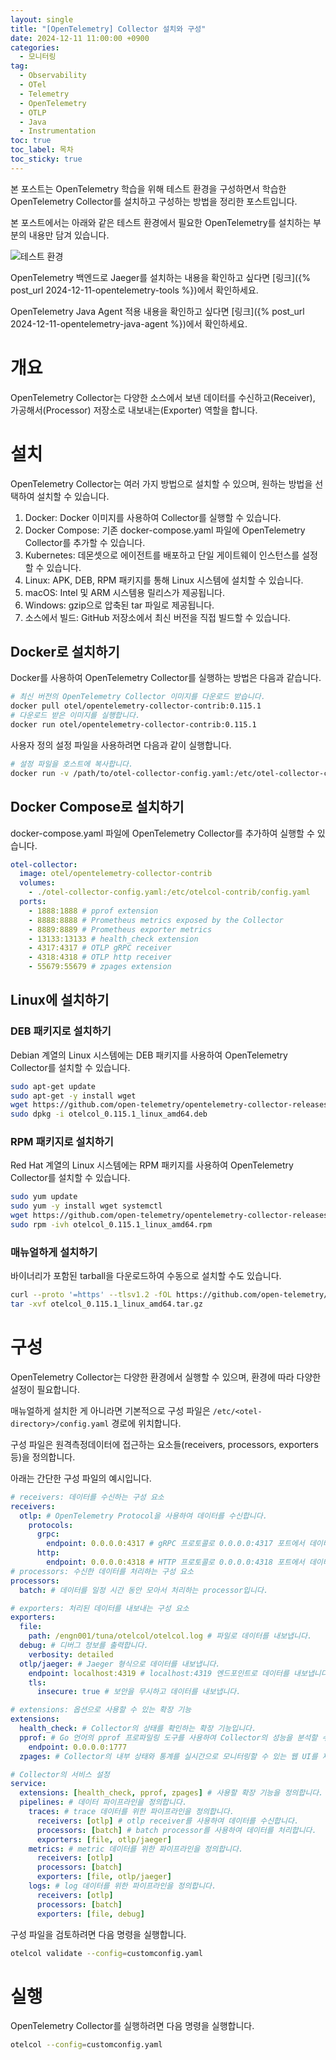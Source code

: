 ```yaml
---
layout: single
title: "[OpenTelemetry] Collector 설치와 구성"
date: 2024-12-11 11:00:00 +0900
categories: 
  - 모니터링
tag: 
  - Observability
  - OTel
  - Telemetry
  - OpenTelemetry
  - OTLP
  - Java
  - Instrumentation
toc: true
toc_label: 목차
toc_sticky: true
---
```


본 포스트는 OpenTelemetry 학습을 위해 테스트 환경을 구성하면서 학습한 OpenTelemetry Collector를 설치하고 구성하는 방법을 정리한 포스트입니다.

본 포스트에서는 아래와 같은 테스트 환경에서 필요한 OpenTelemetry를 설치하는 부분의 내용만 담겨 있습니다.

![테스트 환경](/assets/images/post/observability/2024-12-11-observability-collector/opentelemetry_test_env_collector.png)

OpenTelemetry 백엔드로 Jaeger를 설치하는 내용을 확인하고 싶다면 [링크]({% post_url 2024-12-11-opentelemetry-tools %})에서 확인하세요.

OpenTelemetry Java Agent 적용 내용을 확인하고 싶다면 [링크]({% post_url 2024-12-11-opentelemetry-java-agent %})에서 확인하세요.

# 개요

OpenTelemetry Collector는 다양한 소스에서 보낸 데이터를 수신하고(Receiver), 가공해서(Processor) 저장소로 내보내는(Exporter) 역할을 합니다.

# 설치

OpenTelemetry Collector는 여러 가지 방법으로 설치할 수 있으며, 원하는 방법을 선택하여 설치할 수 있습니다. 

1. Docker: Docker 이미지를 사용하여 Collector를 실행할 수 있습니다.
2. Docker Compose: 기존 docker-compose.yaml 파일에 OpenTelemetry Collector를 추가할 수 있습니다.
3. Kubernetes: 데몬셋으로 에이전트를 배포하고 단일 게이트웨이 인스턴스를 설정할 수 있습니다.
4. Linux: APK, DEB, RPM 패키지를 통해 Linux 시스템에 설치할 수 있습니다.
5. macOS: Intel 및 ARM 시스템용 릴리스가 제공됩니다.
6. Windows: gzip으로 압축된 tar 파일로 제공됩니다.
7. 소스에서 빌드: GitHub 저장소에서 최신 버전을 직접 빌드할 수 있습니다.

## Docker로 설치하기

Docker를 사용하여 OpenTelemetry Collector를 실행하는 방법은 다음과 같습니다.

```bash
# 최신 버전의 OpenTelemetry Collector 이미지를 다운로드 받습니다.
docker pull otel/opentelemetry-collector-contrib:0.115.1
# 다운로드 받은 이미지를 실행합니다.
docker run otel/opentelemetry-collector-contrib:0.115.1
```

사용자 정의 설정 파일을 사용하려면 다음과 같이 실행합니다.

```bash
# 설정 파일을 호스트에 복사합니다.
docker run -v /path/to/otel-collector-config.yaml:/etc/otel-collector-config.yaml otel/opentelemetry-collector-contrib:0.115.1 --config=/etc/otel-collector-config.yaml
```

## Docker Compose로 설치하기

docker-compose.yaml 파일에 OpenTelemetry Collector를 추가하여 실행할 수 있습니다.

```yaml
otel-collector:
  image: otel/opentelemetry-collector-contrib
  volumes:
    - ./otel-collector-config.yaml:/etc/otelcol-contrib/config.yaml
  ports:
    - 1888:1888 # pprof extension
    - 8888:8888 # Prometheus metrics exposed by the Collector
    - 8889:8889 # Prometheus exporter metrics
    - 13133:13133 # health_check extension
    - 4317:4317 # OTLP gRPC receiver
    - 4318:4318 # OTLP http receiver
    - 55679:55679 # zpages extension
```

## Linux에 설치하기

### DEB 패키지로 설치하기

Debian 계열의 Linux 시스템에는 DEB 패키지를 사용하여 OpenTelemetry Collector를 설치할 수 있습니다.

```bash
sudo apt-get update
sudo apt-get -y install wget
wget https://github.com/open-telemetry/opentelemetry-collector-releases/releases/download/v0.115.1/otelcol_0.115.1_linux_amd64.deb
sudo dpkg -i otelcol_0.115.1_linux_amd64.deb
```

### RPM 패키지로 설치하기

Red Hat 계열의 Linux 시스템에는 RPM 패키지를 사용하여 OpenTelemetry Collector를 설치할 수 있습니다.

```bash
sudo yum update
sudo yum -y install wget systemctl
wget https://github.com/open-telemetry/opentelemetry-collector-releases/releases/download/v0.115.1/otelcol_0.115.1_linux_amd64.rpm
sudo rpm -ivh otelcol_0.115.1_linux_amd64.rpm
```

### 매뉴얼하게 설치하기

바이너리가 포함된 tarball을 다운로드하여 수동으로 설치할 수도 있습니다.

```bash
curl --proto '=https' --tlsv1.2 -fOL https://github.com/open-telemetry/opentelemetry-collector-releases/releases/download/v0.115.1/otelcol_0.115.1_linux_amd64.tar.gz
tar -xvf otelcol_0.115.1_linux_amd64.tar.gz
```

# 구성

OpenTelemetry Collector는 다양한 환경에서 실행할 수 있으며, 환경에 따라 다양한 설정이 필요합니다. 

매뉴얼하게 설치한 게 아니라면 기본적으로 구성 파일은 `/etc/<otel-directory>/config.yaml` 경로에 위치합니다.

구성 파일은 원격측정데이터에 접근하는 요소들(receivers, processors, exporters 등)을 정의합니다.

아래는 간단한 구성 파일의 예시입니다.

```yaml
# receivers: 데이터를 수신하는 구성 요소 
receivers:
  otlp: # OpenTelemetry Protocol을 사용하여 데이터를 수신합니다.
    protocols:
      grpc:
        endpoint: 0.0.0.0:4317 # gRPC 프로토콜로 0.0.0.0:4317 포트에서 데이터를 수신합니다.
      http:
        endpoint: 0.0.0.0:4318 # HTTP 프로토콜로 0.0.0.0:4318 포트에서 데이터를 수신합니다.
# processors: 수신한 데이터를 처리하는 구성 요소
processors:
  batch: # 데이터를 일정 시간 동안 모아서 처리하는 processor입니다.

# exporters: 처리된 데이터를 내보내는 구성 요소
exporters:
  file:
    path: /engn001/tuna/otelcol/otelcol.log # 파일로 데이터를 내보냅니다.
  debug: # 디버그 정보를 출력합니다.
    verbosity: detailed
  otlp/jaeger: # Jaeger 형식으로 데이터를 내보냅니다.
    endpoint: localhost:4319 # localhost:4319 엔드포인트로 데이터를 내보냅니다.
    tls:
      insecure: true # 보안을 무시하고 데이터를 내보냅니다.

# extensions: 옵션으로 사용할 수 있는 확장 기능
extensions:
  health_check: # Collector의 상태를 확인하는 확장 기능입니다.
  pprof: # Go 언어의 pprof 프로파일링 도구를 사용하여 Collector의 성능을 분석할 수 있는 기능을 제공합니다.
    endpoint: 0.0.0.0:1777  
  zpages: # Collector의 내부 상태와 통계를 실시간으로 모니터링할 수 있는 웹 UI를 제공합니다.

# Collector의 서비스 설정
service:
  extensions: [health_check, pprof, zpages] # 사용할 확장 기능을 정의합니다.
  pipelines: # 데이터 파이프라인을 정의합니다.
    traces: # trace 데이터를 위한 파이프라인을 정의합니다.
      receivers: [otlp] # otlp receiver를 사용하여 데이터를 수신합니다.
      processors: [batch] # batch processor를 사용하여 데이터를 처리합니다.
      exporters: [file, otlp/jaeger]
    metrics: # metric 데이터를 위한 파이프라인을 정의합니다.
      receivers: [otlp]
      processors: [batch]
      exporters: [file, otlp/jaeger]
    logs: # log 데이터를 위한 파이프라인을 정의합니다.
      receivers: [otlp]
      processors: [batch]
      exporters: [file, debug]
```

구성 파일을 검토하려면 다음 명령을 실행합니다.

```bash
otelcol validate --config=customconfig.yaml
```

# 실행

OpenTelemetry Collector를 실행하려면 다음 명령을 실행합니다.

```bash
otelcol --config=customconfig.yaml
```
